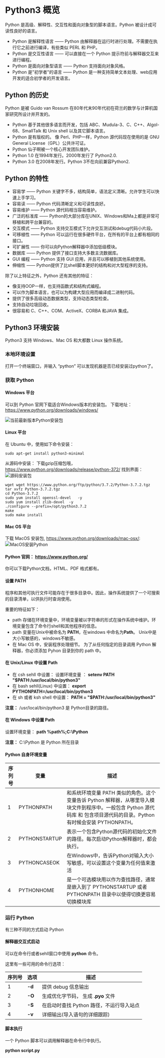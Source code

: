 # Python3 概览

Python 是高级、解释性、交互性和面向对象型的脚本语言。Python 被设计成可读性良好的语言。

- Python 是解释性语言 —— Python 由解释器在运行时进行处理。不需要在执行它之前进行编译，有些类似 PERL 和 PHP。
- Python 是交互性语言 —— 可以直接在一个 Python 提示符前与解释器交互来进行编程。
- Python 是面向对象型语言 —— Python 支持面向对象风格。
- Python 是"初学者"的语言 —— Python 是一种支持简单文本处理、web应用开发的适合初学者的开发语言。

## Python 的历史

Python 是被 Guido van Rossum 在80年代末90年代初在荷兰的数学与计算机国家研究所设计并开发的。

- Python 基于其他很多语言而开发，包括 ABC、Mudula-3、C、C++、Algol-68、SmallTalk 和 Unix shell 以及其它脚本语言。
- Python 是有版权的。 像 Perl、PHP一样，Python 源代码现在使用的是 GNU General License（GPL）公共许可证。
- Python 仙子啊被一个核心开发团队维护。
- Python 1.0 在1994年发行。2000年发行了 Python2.0.
- Python 3.0 在2008年发行。Python 3不在向前兼容Python2.

## Python 的特性

- 容易学 —— Python 关键字不多，结构简单，语法定义清晰。允许学生可以快速上手学习。
- 容易读 —— Python 代码清晰定义和可读性良好。
- 容易维护 —— Python 源代码相当容易维护。
- 广泛的标准库 —— Python的大部分库在UNIX、Windows和Ma上都是非常可移植和跨平台兼容的。
- 交互模式 —— Python 支持交互模式下允许交互测试和debug代码小片段。
- 可移植性 —— Python 可以运行在很多硬件平台，在所有的平台上都有相同的接口。
- 可扩展性 —— 你可以向Python解释器中添加低级模块。
- 数据库 —— Python 提供了接口支持大多数主流数据库。
- GUI 编程 —— Python 支持 GUI 应用，并且可以移植到其他系统使用。
- 伸缩性 —— Python提供了比shell脚本更好的结构和对大型程序的支持。

除了以上特征之外，Python 还有其他的特征：

- 像支持OOP一样，也支持函数式和结构式编程。
- 可以作为脚本语言，也可以为构建大型应用而编译成二进制代码。
- 提供了很多高级动态数据类型，支持动态类型检查。
- 支持自动垃圾回收。
- 很容易和 C、C++、COM、ActiveX、CORBA 和JAVA 集成。

## Python3 环境安装

Python3 支持 Windows、Mac OS 和大都数 Linux 操作系统。

### 本地环境设置

打开一个终端窗口，并输入 “python” 可以发现机器是否已经安装过python了。


### 获取 Python

#### Windows 平台

可以到 Python 官网下载适合Windows版本的安装包。
下载地址： https://www.python.org/downloads/windows/

![当前最新版本Python安装包](img/1-windows版本安装包下载.png)


#### Linux 平台

在 Ubuntu 中，使用如下命令安装：
```shell
sudo apt-get install python3-minimal
```
从源码中安装：
下载gzip压缩包哦，https://www.python.org/downloads/release/python-372/ 找到界面：
![源码安装包](img/2-源码安装Python.png)

```shell
wget wget https://www.python.org/ftp/python/3.7.2/Python-3.7.2.tgz
tar xvfz Python-3.7.2.tgz
cd Python-3.7.2
sudo yum install openssl-devel   -y
sudo yum install zlib-devel  -y
./configure --prefix=/opt/python3.7.2
make  
sudo make install
```

#### Mac OS 平台

下载 MacOS 安装包, https://www.python.org/downloads/mac-osx/:
![MacOS安装Python](img/3-MacOS安装Python.png)


#### Python 官网： https://www.python.org/

你可以下载Python文档，HTML、PDF 格式都有。


#### 设置 PATH

程序和其他可执行文件可能存在于很多目录中。因此，操作系统提供了一个可搜索的目录清单，以供执行时查询使用。

重要的特征如下：
- path 存储在环境变量中，环境变量被以字符串的形式在操作系统中维护。环境变量包含了命令行shell和其他程序的信息。
- path 变量在Unix中被命名为 **PATH**，在windows 中命名为**Path**。 Unix中是大小写敏感的，windows不敏感。
- 在 Mac OS 中，安装程序处理细节。 为了从任何指定的目录调用 Python 解释器，你必须添加 Pyhon 目录到你的 path 中。

#### 在 Unix/Linux 中设置 Path

- 在 csh sehll 中设置： 设置环境变量 ： **setenv PATH "$PATH:/usr/local/bin/python3"**
- 在 bash sehll(Linux) 中设置： **export PYTHONPATH=/usr/local/bin/python3**
- 在 sh 或者 ksh shell 中设置： **PATH = "$PATH:/usr/local/bin/python3"**

**注意：** /usr/local/bin/python3 是 Python目录的路径。

#### 在 Windows 中设置 Path

设置环境变量： **path %path%;C:\Python**

**注意：** C:\Python 是 Python 所在目录

#### Python 自身环境变量


|序列号|变量|描述|
|-------|-------|-------|
|1|PYTHONPATH|和系统环境变量 PATH 类似的角色。这个变量告诉 Python 解释器，从哪里导入模块文件到程序中。一般包含 Python 源代码库 和 包含项目源代码的目录。Python 有时候会安装 PYTHONPATH。|
|2|PYTHONSTARTUP|表示一个包含Python源代码的初始化文件的路径。每次启动Python解释器时，都会执行。|
|3|PYTHONCASEOK|在Windows中，告诉Python对输入大小写敏感，可以设置这个变量为任何值来激活|
|4|PYTHONHOME|是一个可选模块用以作为查找路径，通常是嵌入到了 PYTHONSTARTUP 或者 PYTHONPATH 目录中以使得切换更容易切换模块库|


### 运行 Python

有三种不同的方式启动 Python 

#### 解释器交互式启动

可以在命令行或者sehll窗口中使用 **python** 命令。

这里有一些可用的命令行选项：

|序列号|选项|描述|
|-----|------|-----|
|1|**-d**|提供 debug 信息输出|
|2|**-O**|生成优化字节码， 生成 **.pyo** 文件|
|3|**-S**|在启动时查找 Python 路径，不运行导入站点|
|4|**-v**|详细输出(导入语句的详细跟踪)|


#### 脚本执行

一个 Python 脚本可以调用解释器在命令行中执行。

**python script.py**







































